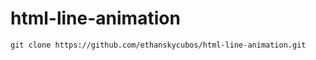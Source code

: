 # html-line-animation




```
git clone https://github.com/ethanskycubos/html-line-animation.git
```